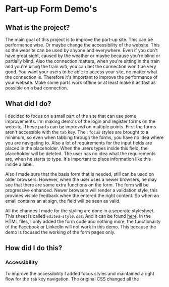 # Part-up Form Demo's

## What is the project?
The main goal of this project is to improve the part-up site. This can be performance
wise. Or maybe change the accessibility of the website. This so the website can be used by anyone
and everywhere. Even if you don't have great sight, caused by the weather or maybe because you're
blind or partially blind. Also the connection matters, when you're sitting in the train and you're
using the train wifi, you can bet the connection won't be very good. You want your users to be able
to access your site, no matter what the connection is. Therefore it's important to improve the
performance of your website. Make some parts work offline or at least make it as fast as possible on a
bad connection.

## What did I do?
I decided to focus on a small part of the site that can use some improvements. I'm making demo's of the
login and register forms on the website. These parts can be improved on multiple points. First the forms
aren't accessible with the `tab` key. The `:focus` styles are brought to a minimum, so even when tabbing
through the forms, you have no idea where you are navigating to. Also a lot of requirements for the input
fields are placed in the placeholder. When the users types inside this field, the placeholder will be
deleted. The user has no idea what the requirements are, when he starts to type. It's important to place
information like this inside a label.

Also I made sure that the basis form that is needed, still can be used on older browsers. However,
when the user uses a newer browsers, he may see that there are some extra functions on the form.
The form will be progressive enhanced. Newer browsers will render a validation style, this provides
visible feedback when the entered the right content. So when an email contains an at sign, the field
will be seen as valid.

All the changes I made for the styling are done in a seperate stylesheet. This sheet is called `edited-style.css`. And it can be found [here](/css/edited-style.css).
In the HTML files, I only added the form code and nothing more, the functionality of the Facebook or
LinkedIn will not work in this demo. This because the demo is focused the working of the form pages only.


## How did I do this?
### Accessibility
To improve the accessibility I added focus styles and maintained a right flow for the `tab` key navigation.
The original CSS changed all the 
